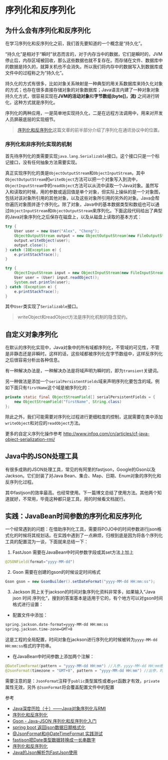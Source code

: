 # 序列化和反序列化


## 为什么会有序列化和反序列化
在学习序列化和反序列化之前，我们首先要知道的一个概念是“持久化”。

“持久化”是相对于“瞬时”状态而言的，对于内存当中的数据，它们是瞬时的，JVM停止后，内存区域被回收，那么这些数据也就不复存在。而存储在文件、数据库中的数据是持久的，就算关机也不会消失。所以我们将内存中的数据写入到数据库或文件中的过程称之为“持久化”。

持久化的方式有很多，比如对象关系映射是一种典型的用关系数据库来持久化对象的方式；也存在很多直接存储对象的对象数据库；Java语言内建了一种对象对象持久化方式，很容易实现在**JVM的活动对象**和**字节数组(byte[]，流)** 之间进行转化，这种方式就是序列化。

序列化的两种应用，一是简单地实现持久化，二是在远程方法调用中，用来对开发人员屏蔽底层的实现细节。

> [序列化和反序列化](https://kb.cnblogs.com/page/515982/)这篇文章的前半部分介绍了序列化在通讯协议中的位置。

### 序列化和非序列化实现的机制
首先待序列化的类需要实现`java.lang.Serializable`接口。这个接口只是一个标记接口，没有任何抽象方法需要实现。

真正实现序列化的类是`ObjectOutputStream`和`ObjectInputStream`，其中`ObjectOutputStream`的`writeObject`方法可以把一个对象写入到流中，`ObjectInputStream`中的`readObject`方法可以从流中读取一个Java对象。虽然写入和读取的时候，用的参数或返回值是单个对象，但实际上操纵的是一个对象图，包括对该对象所引用的其他对象，以及这些对象所引用的另外的对象。Java会帮你遍历对象图并逐个序列化。除了对象，Java中的基本数据类型和数组也可以通过`ObjectInputStream`和`ObjectOutputStream`来序列化。下面这段代码给出了典型的Java对象序列化之后保存在磁盘上，以及从磁盘上读取的基本方式：
```java
try {
    User user = new User("Alex", "Cheng");
    ObjectOutputStream output = new ObjectOutputStream(new FileOutputStream("user.bin"));
    output.writeObject(user);
    output.close();
} catch (IOException e) {
    e.printStackTrace();
}

try {
    ObjectInputStream input = new ObjectInputStream(new FileInputStream("user.bin"));
    User user = (User) input.readObject();
    System.out.println(user);
} catch (Exception e) {
    e.printStackTrace();
}
```
其中`User`类实现了`Serializable`接口。

> writeObject和readObject方法是序列化机制的隐含契约。


## 自定义对象序列化
在默认的序列化实现中，Java对象中的所有域都序列化，不管域的可见性，不管是非静态还是非瞬时。这样的话，这些域都被序列化在字节数组中，这样反序列化之后很容易分析出各种信息。

有一种解决办法是，一种解决办法是将域声明为瞬时的，即为`transient`关键词。

另一种做法是添加一个`serialPersistentFields`域来声明序列化要包含的域。例如下面只有`firstName`这个域是被序列化的：
```java
private static final ObjectStreamField[] serialPersistentFields = {
    new ObjectStreamField("firstName", String.class)
};
```

除此之外，我们可能需要对序列化过程进行更细粒度的控制，这就需要在类中添加`writeObject`和对应的`readObject`方法。


更多的自定义序列化操作参考 http://www.infoq.com/cn/articles/cf-java-object-serialization-rmi/

## Java中的JSON处理工具
有很多成熟的JSON处理工具，常见的有阿里的fastjson，Google的Gson以及Jackson。它们封装了对Java Bean、集合、Map、日期、Enum对象的序列化和反序列化过程。

其中fastjson的效率最高。也经常使用。下一篇博文总结了使用方法。其他两个知道就好，不常用，毕竟这种都只是工具，用的时候看文档就行。



## 实践：JavaBean时间参数的序列化和反序列化
一个经常遇到的问题：在借助序列化工具，需要将POJO中的时间参数进行json格式化的时候将其规划话。在实践中遇到了一点麻烦，归根到底是因为将各个序列化工具的配置混为一谈，下面就来总结一下：
1. FastJson
需要在JavaBean中时间参数字段或其set方法上加上
```java
@JSONField(format="yyyy-MM-dd")
```
2. Gson
需要在创建的gson的时候设定时间格式
```java
Gson gson = new GsonBuilder().setDateFormat("yyyy-MM-dd HH:mm:ss");
```
3. Jackson
网上关于jackson的时间对象序列化资料非常多，如果输入“Java json 时间 序列化”，搜到的答案基本是适用于它的，有个地方可以对gson时间格式进行设置：
 * 配置文件中添加：
 ```xml
spring.jackson.date-format=yyyy-MM-dd HH:mm:ss
spring.jackson.time-zone=GMT+8
```
这是工程的全局配置，时间对象在jackson进行序列化的时候被转为`yyyy-MM-dd HH:mm:ss`格式的字符串。
 - 在JavaBean中时间参数上添加两个注解：
```java
@DateTimeFormat(pattern = "yyyy-MM-dd HH:mm") //入参，yyyy-MM-dd HH:mm格式的字符串将转为时间类型参数
@JsonFormat(timezone = "GMT+8", pattern = "yyyy-MM-dd HH:mm") //出参，时间参数序列化时候将格式化为yyyy-MM-dd HH:mm形式
```
需要注意的是：`JsonFormat`注释于`public`类型属性或者`get`函数才有效，`private`属性无效，另外 `@JsonFormat`将会覆盖配置文件中的配置






参考
* [Java深度历险（十）——Java对象序列化与RMI](http://www.infoq.com/cn/articles/cf-java-object-serialization-rmi/)
* [序列化和反序列化](https://kb.cnblogs.com/page/515982/)
* [Gson - Java-JSON 序列化和反序列化入门](https://www.jianshu.com/p/a03bc97875b8)
* [spring boot 返回json数据日期格式化](https://www.jianshu.com/p/7084f081b871)
* [@JsonFormat和@DateTimeFormat 实践测试](http://blog.csdn.net/silyvin/article/details/71450270)
* [fastjson把Date类型数据转换成一长串数字](http://blog.csdn.net/qq_25428769/article/details/52817389)
* [序列化和反序列化](https://kb.cnblogs.com/page/515982/)
* [Java的Json解析包FastJson使用](https://www.cnblogs.com/wgale025/p/5875430.html)
